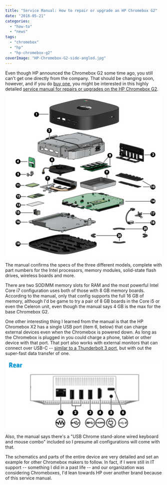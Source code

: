 ```yaml
---
title: "Service Manual: How to repair or upgrade an HP Chromebox G2"
date: "2018-05-21"
categories: 
  - "how-to"
  - "news"
tags: 
  - "chromebox"
  - "hp"
  - "hp-chromebox-g2"
coverImage: "HP-Chromebox-G2-side-angled.jpg"
---
```


Even though HP announced the Chromebox G2 some time ago, you still can't get one directly from the company. That should be changing soon, however, and if you do [buy one](https://www.aboutchromebooks.com/news/hp-chromebox-g2-release-date-may-30-with-pre-orders-available-for-208/), you might be interested in this highly detailed [service manual for repairs or upgrades on the HP Chromebox G2](http://h10032.www1.hp.com/ctg/Manual/c06011401).

[![](images/HP-Chromebox-G2-exploded-view.png)](https://www.aboutchromebooks.com/wp-content/uploads/2018/05/HP-Chromebox-G2-exploded-view.png)

The manual confirms the specs of the three different models, complete with part numbers for the Intel processors, memory modules, solid-state flash drives, wireless boards and more.

There are two SODIMM memory slots for RAM and the most powerful Intel Core i7 configuration uses both of those with 8 GB memory boards. According to the manual, only that config supports the full 16 GB of memory, although I'd be game to try a pair of 8 GB boards in the Core i5 or even the Celeron unit, even though the manual says 4 GB is the max for the base Chromebox G2.

One other interesting thing I learned from the manual is that the HP Chromebox X2 has a single USB port (item 6, below) that can charge external devices even when the Chromebox is powered down. As long as the Chromebox is plugged in you could charge a phone, tablet or other device with that port. That port also works with external monitors that can connect over USB-C -- [similar to a Thunderbolt 3 port](https://www.aboutchromebooks.com/opinion/why-dont-chromebooks-have-thunderbolt-3-support/), but with out the super-fast data transfer of one.

[![](images/HP-Chromebox-G2-rear.png)](https://www.aboutchromebooks.com/wp-content/uploads/2018/05/HP-Chromebox-G2-rear.png)

Also, the manual says there's a "USB Chrome stand-alone wired keyboard and mouse combo" included so I presume all configurations will come with that.

The schematics and parts of the entire device are very detailed and set an example for other Chromebox makers to follow. In fact, if I were still in IT support -- something I did in a past life -- and our organization was considering Chromeboxes, I'd lean towards HP over another brand because of this service manual.
